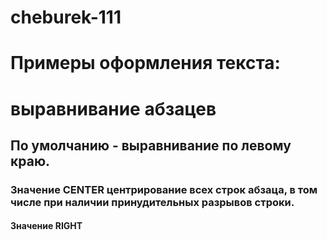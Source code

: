 # cheburek-111
<html>
   <link rel="stylesheet" href="style.css1" type="text/css"/>
  <body>
    <h1>
  Примеры оформления текста:
    </h1>
     <h1>выравнивание абзацев</h1>
      <h2>По умолчанию - выравнивание по левому краю.</h2>
      <h3>Значение CENTER центрирование всех строк абзаца, в том числе при наличии принудительных разрывов строки.</h3>
      <h4>Значение RIGHT</h4>
   </body>
</html>
